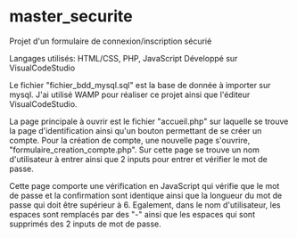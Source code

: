 # master_securite
 Projet d'un formulaire de connexion/inscription sécurié
 
Langages utilisés: HTML/CSS, PHP, JavaScript
Développé sur VisualCodeStudio


Le fichier "fichier_bdd_mysql.sql" est la base de donnée à importer sur mysql.
J'ai utilisé WAMP pour réaliser ce projet ainsi que l'éditeur VisualCodeStudio.

La page principale à ouvrir est le fichier "accueil.php" sur laquelle se trouve la page d'identification ainsi qu'un bouton permettant de se créer un compte. Pour la création de compte, une nouvelle page s'ouvrire, "formulaire_creation_compte.php". Sur cette page se trouve un nom d'utilisateur à entrer ainsi que 2 inputs pour entrer et vérifier le mot de passe.

Cette page comporte une vérification en JavaScript qui vérifie que le mot de passe et la confirmation sont identique ainsi que la longueur du mot de passe qui doit être supérieur à 6. Egalement, dans le nom d'utilisateur, les espaces sont remplacés par des "-" ainsi que les espaces qui sont supprimés des 2 inputs de mot de passe.
